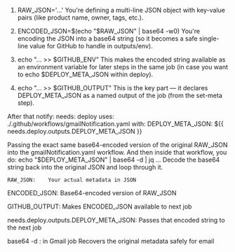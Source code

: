 1. RAW_JSON='...'
You're defining a multi-line JSON object with key-value pairs (like product name, owner, tags, etc.).

2. ENCODED_JSON=$(echo "$RAW_JSON" | base64 -w0)
You're encoding the JSON into a base64 string (so it becomes a safe single-line value for GitHub to handle in outputs/env).

3. echo "... >> $GITHUB_ENV"
This makes the encoded string available as an environment variable for later steps in the same job (in case you want to echo $DEPLOY_META_JSON within deploy).

4. echo "... >> $GITHUB_OUTPUT"
This is the key part — it declares DEPLOY_META_JSON as a named output of the job (from the set-meta step).

After that 
notify:
  needs: deploy
  uses: ./.github/workflows/gmailNotification.yaml
  with:
    DEPLOY_META_JSON: ${{ needs.deploy.outputs.DEPLOY_META_JSON }}

Passing the exact same base64-encoded version of the original RAW_JSON into the gmailNotification.yaml workflow.
And then inside that workflow, you do:
  echo "$DEPLOY_META_JSON" | base64 -d | jq ...
     Decode the base64 string back into the original JSON and loop through it.



    RAW_JSON:  	 Your actual metadata in JSON
    
   ENCODED_JSON:  	Base64-encoded version of RAW_JSON
   
   GITHUB_OUTPUT:  	Makes ENCODED_JSON available to next job
   
   needs.deploy.outputs.DEPLOY_META_JSON:	Passes that encoded string to the next job
   
  base64 -d : in Gmail job	Recovers the original metadata safely for email
